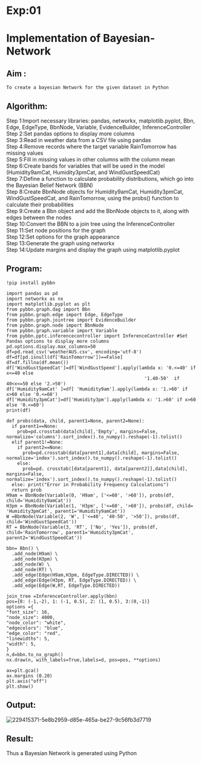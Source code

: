 # Exp:01
# Implementation of Bayesian-Network

## Aim :
    To create a bayesian Network for the given dataset in Python
## Algorithm:
Step 1:Import necessary libraries: pandas, networkx, matplotlib.pyplot, Bbn, Edge, EdgeType, BbnNode, Variable, EvidenceBuilder, InferenceController<br/>
Step 2:Set pandas options to display more columns<br/>
Step 3:Read in weather data from a CSV file using pandas<br/>
Step 4:Remove records where the target variable RainTomorrow has missing values<br/>
Step 5:Fill in missing values in other columns with the column mean<br/>
Step 6:Create bands for variables that will be used in the model (Humidity9amCat, Humidity3pmCat, and WindGustSpeedCat)<br/>
Step 7:Define a function to calculate probability distributions, which go into the Bayesian Belief Network (BBN)<br/>
Step 8:Create BbnNode objects for Humidity9amCat, Humidity3pmCat, WindGustSpeedCat, and RainTomorrow, using the probs() function to calculate their probabilities<br/>
Step 9:Create a Bbn object and add the BbnNode objects to it, along with edges between the nodes<br/>
Step 10:Convert the BBN to a join tree using the InferenceController<br/>
Step 11:Set node positions for the graph<br/>
Step 12:Set options for the graph appearance<br/>
Step 13:Generate the graph using networkx<br/>
Step 14:Update margins and display the graph using matplotlib.pyplot<br/>

## Program:
```
!pip install pybbn

import pandas as pd
import networkx as nx
import matplotlib.pyplot as plt
from pybbn.graph.dag import Bbn
from pybbn.graph.edge import Edge, EdgeType
from pybbn.graph.jointree import EvidenceBuilder
from pybbn.graph.node import BbnNode
from pybbn.graph.variable import Variable
from pybbn.pptc.inferencecontroller import InferenceController #Set Pandas options to display more columns
pd.options.display.max_columns=50
df=pd.read_csv('weatherAUS.csv', encoding='utf-8')
df=df[pd.isnull(df['RainTomorrow'])==False]
df=df.fillna(df.mean())
df['WindGustSpeedCat']=df['WindGustSpeed'].apply(lambda x: '0.<=40' if x<=40 else 
                                                   '1.40-50'  if 40<x<=50 else '2.>50')
df['Humidity9amCat' ]=df[ 'Humidity9am'].apply(lambda x: '1.>60' if x>60 else '0.<=60')
df['Humidity3pmCat']=df['Humidity3pm'].apply(lambda x: '1.>60' if x>60 else '0.<=60')
print(df)

def probs(data, child, parent1=None, parent2=None):
  if parent1==None:
    prob=pd.crosstab(data[child],'Empty', margins=False, normalize='columns').sort_index().to_numpy().reshape(-1).tolist()
  elif parent1!=None:
    if parent2==None:
      prob=pd.crosstab(data[parent1],data[child], margins=False, normalize='index').sort_index().to_numpy().reshape(-1).tolist()
    else:
      prob=pd. crosstab([data[parent1], data[parent2]],data[child], margins=False, normalize='index').sort_index().to_numpy().reshape(-1).tolist()
  else: print("Error in Probability Frequency Calculations")
  return prob
H9am = BbnNode(Variable(0, 'H9am', ['<=60', '>60']), probs(df, child='Humidity9amCat'))
H3pm = BbnNode(Variable(1, 'H3pm', ['<=60', '>60']), probs(df, child= 'Humidity3pmCat', parent1='Humidity9amCat'))
W =BbnNode(Variable(2, 'W', ['<=40', '40-50', '>50']), probs(df, child='WindGustSpeedCat'))
RT = BbnNode(Variable(3, 'RT', ['No', 'Yes']), probs(df, child='RainTomorrow', parent1='Humidity3pmCat', parent2='WindGustSpeedCat'))

bbn= Bbn() \
  .add_node(H9am) \
  .add_node(H3pm) \
  .add_node(W) \
  .add_node(RT) \
  .add_edge(Edge(H9am,H3pm, EdgeType.DIRECTED)) \
  .add_edge(Edge(H3pm, RT, EdgeType.DIRECTED)) \
  .add_edge(Edge(W,RT, EdgeType.DIRECTED))

join_tree =InferenceController.apply(bbn)
pos={0: (-1,-2), 1: (-1, 0.5), 2: (1, 0.5), 3:(0,-1)}
options ={
"font_size": 16,
"node_size": 4000,
"node_color": "white",
"edgecolors": "blue",
"edge_color": "red",
"linewidths": 5,
"width": 5,
}
n,d=bbn.to_nx_graph()
nx.draw(n, with_labels=True,labels=d, pos=pos, **options)

ax=plt.gca()
ax.margins (0.20)
plt.axis("off")
plt.show()
```
## Output:
![229415371-5e8b2959-d85e-465a-be27-9c56fb3d7719](https://github.com/durga46/Bayesian-Network/assets/75235704/20a12491-bb3c-4deb-8064-f6e878c8495c)



## Result:
   Thus a Bayesian Network is generated using Python
